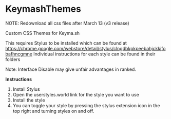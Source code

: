 # KeymashThemes
NOTE: Redownload all css files after March 13 (v3 release)

Custom CSS Themes for Keyma.sh

This requires Stylus to be installed which can be found at https://chrome.google.com/webstore/detail/stylus/clngdbkpkpeebahjckkjfobafhncgmne
Individual instructions for each style can be found in their folders

Note: Interface Disable may give unfair advantages in ranked.

**Instructions**
1. Install Stylus
2. Open the userstyles.world link for the style you want to use
3. Install the style
4. You can toggle your style by pressing the stylus extension icon in the top right and turning styles on and off.
